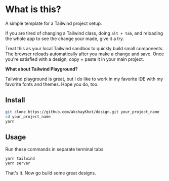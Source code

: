 # What is this?

A simple template for a Tailwind project setup. 

If you are tired of changing a Tailwind class, doing `alt + tab`, and reloading the whole app to see the change your made, give it a try.  

Treat this as your local Tailwind sandbox to quickly build small components. The browser reloads automatically after you make a change and save. Once you're satisfied with a design, copy + paste it in your main project.

**What about Tailwind Playground?**

Tailwind playground is great, but I do like to work in my favorite IDE with my favorite fonts and themes. Hope you do, too. 

## Install

```bash
git clone https://github.com/akshayKhot/design.git your_project_name
cd your_project_name
yarn
```

## Usage

Run these commands in separate terminal tabs. 

```bash
yarn tailwind
yarn server
```

That's it. Now go build some great designs. 
